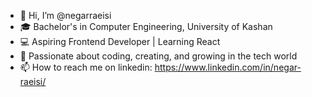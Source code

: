 - 👋 Hi, I’m @negarraeisi
- 🎓 Bachelor's in Computer Engineering, University of Kashan
- 💻 Aspiring Frontend Developer | Learning React
- 🚀 Passionate about coding, creating, and growing in the tech world
- 📫 How to reach me on linkedin: https://www.linkedin.com/in/negar-raeisi/

